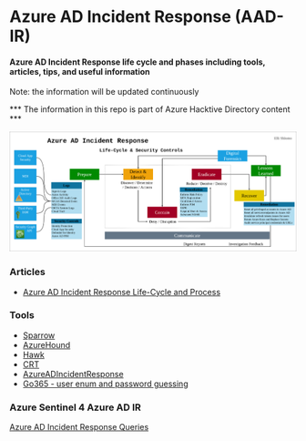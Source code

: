 # Azure AD Incident Response (AAD-IR)

#### Azure AD Incident Response life cycle and phases including tools, articles, tips, and useful information 
Note: the information will be updated continuously

*** The information in this repo is part of Azure Hacktive Directory content ***

![Azure AD Incident Reponse Life Cycle](https://github.com/eshlomo1/Azure-AD-Incident-Response/blob/main/Diagram/AAD-IR-Life-Cycle-Security-Control.png)

### Articles

* [Azure AD Incident Response Life-Cycle and Process](https://www.eshlomo.us/?p=12500&preview=true)

### Tools

* [Sparrow](https://github.com/cisagov/Sparrow)
* [AzureHound](https://github.com/BloodHoundAD/AzureHound)
* [Hawk](https://github.com/T0pCyber/hawk)
* [CRT](https://github.com/CrowdStrike/CRT)
* [AzureADIncidentResponse](https://www.powershellgallery.com/packages/AzureADIncidentResponse/4.2)
* [Go365 - user enum and password guessing](https://github.com/optiv/Go365)
### Azure Sentinel 4 Azure AD IR 

[Azure AD Incident Response Queries](https://github.com/eshlomo1/Azure-Sentinel-4-SecOps/tree/master/AAD-IR)
